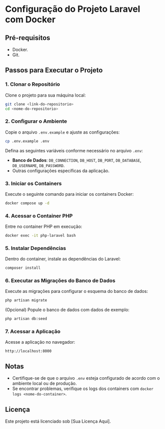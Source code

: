 # Configuração do Projeto Laravel com Docker

## Pré-requisitos
- Docker.
- Git.

## Passos para Executar o Projeto

### 1. Clonar o Repositório
Clone o projeto para sua máquina local:
```bash
git clone <link-do-repositorio>
cd <nome-do-repositorio>
```

### 2. Configurar o Ambiente
Copie o arquivo `.env.example` e ajuste as configurações:
```bash
cp .env.example .env
```
Defina as seguintes variáveis conforme necessário no arquivo `.env`:
- **Banco de Dados**: `DB_CONNECTION`, `DB_HOST`, `DB_PORT`, `DB_DATABASE`, `DB_USERNAME`, `DB_PASSWORD`.
- Outras configurações específicas da aplicação.

### 3. Iniciar os Containers
Execute o seguinte comando para iniciar os containers Docker:
```bash
docker compose up -d
```

### 4. Acessar o Container PHP
Entre no container PHP em execução:
```bash
docker exec -it php-laravel bash
```

### 5. Instalar Dependências
Dentro do container, instale as dependências do Laravel:
```bash
composer install
```

### 6. Executar as Migrações do Banco de Dados
Execute as migrações para configurar o esquema do banco de dados:
```bash
php artisan migrate
```
(Opcional) Popule o banco de dados com dados de exemplo:
```bash
php artisan db:seed
```

### 7. Acessar a Aplicação
Acesse a aplicação no navegador:
```
http://localhost:8000
```

## Notas
- Certifique-se de que o arquivo `.env` esteja configurado de acordo com o ambiente local ou de produção.
- Se encontrar problemas, verifique os logs dos containers com `docker logs <nome-do-container>`.

## Licença
Este projeto está licenciado sob [Sua Licença Aqui].
